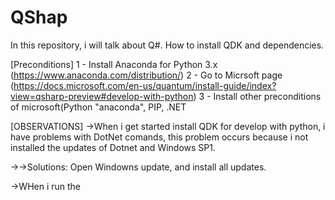 # QShap
In this repository, i will talk about Q#. How to install QDK and dependencies.

[Preconditions]
1 - Install Anaconda for Python 3.x (https://www.anaconda.com/distribution/)
2 - Go to Micrsoft page (https://docs.microsoft.com/en-us/quantum/install-guide/index?view=qsharp-preview#develop-with-python)
3 - Install other preconditions of microsoft(Python "anaconda", PIP, .NET

[OBSERVATIONS]
->When i get started install QDK for develop with python, i have problems with DotNet comands, this problem occurs because i not installed the updates of Dotnet and Windows SP1.

->->Solutions: Open Windowns update, and install all updates.

->WHen i run the 
